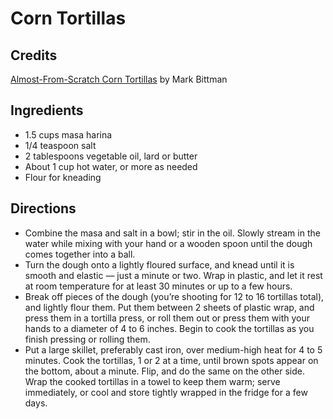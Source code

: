 # Corn Tortillas

## Credits

[Almost-From-Scratch Corn Tortillas](https://cooking.nytimes.com/recipes/1016122-almost-from-scratch-corn-tortillas) by Mark Bittman

## Ingredients

- 1.5 cups masa harina
- 1/4 teaspoon salt
- 2 tablespoons vegetable oil, lard or butter
- About 1 cup hot water, or more as needed
- Flour for kneading

## Directions

- Combine the masa and salt in a bowl; stir in the oil. Slowly stream in the water while mixing with your hand or a wooden spoon until the dough comes together into a ball.
- Turn the dough onto a lightly floured surface, and knead until it is smooth and elastic — just a minute or two. Wrap in plastic, and let it rest at room temperature for at least 30 minutes or up to a few hours.
- Break off pieces of the dough (you’re shooting for 12 to 16 tortillas total), and lightly flour them. Put them between 2 sheets of plastic wrap, and press them in a tortilla press, or roll them out or press them with your hands to a diameter of 4 to 6 inches. Begin to cook the tortillas as you finish pressing or rolling them.
- Put a large skillet, preferably cast iron, over medium-high heat for 4 to 5 minutes. Cook the tortillas, 1 or 2 at a time, until brown spots appear on the bottom, about a minute. Flip, and do the same on the other side. Wrap the cooked tortillas in a towel to keep them warm; serve immediately, or cool and store tightly wrapped in the fridge for a few days.


